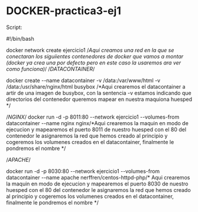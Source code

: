 # DOCKER-practica3-ej1


Script: 

#!/bin/bash


docker network create ejercicio1 /*Aqui creamos una red en la que se conectaran los siguiientes contenedores de docker que vamos a montar (docker ya crea una por defecto pero en este caso la usaremos ara ver como funciona)*/
/*DATACONTAINER*/

docker create --name datacontainer -v /data:/var/www/html -v /data:/usr/share/nginx/html busybox /*Aqui crearemos el datacontainer a artir de una imagen de busybox, con la sentencia -v estamos indicando que directorios del contenedor queremos mapear en nuestra maquiona huesped */


/*NGINX*/
docker run -d -p 8011:80 --network ejercicio1 --volumes-from datacontainer --name nginx nginx/*Aqui crearemos la maquin en modo de ejecucion y mapearemos el puerto 8011 de nuestro huesped con el 80 del contenedor le asignaremos la red que hemos creado al principio y cogeremos los volumenes creados en el datacontainer, finalmente le pondremos el nombre */




/*APACHE*/

docker run -d -p 8030:80 --network ejercicio1 --volumes-from datacontainer --name apache nerffren/centos-httpd-php/* Aqui crearemos la maquin en modo de ejecucion y mapearemos el puerto 8030 de nuestro huesped con el 80 del contenedor le asignaremos la red que hemos creado al principio y cogeremos los volumenes creados en el datacontainer, finalmente le pondremos el nombre */

